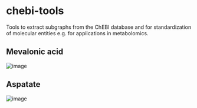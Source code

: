 # chebi-tools

Tools to extract subgraphs from the ChEBI database and for standardization of molecular entities e.g. for applications in metabolomics.


## Mevalonic acid
![image](https://user-images.githubusercontent.com/3391614/216475726-f89e211c-bc4e-4288-a670-5415852ed1ed.png)


## Aspatate
![image](https://user-images.githubusercontent.com/3391614/216475349-11c365fc-1079-4a8a-b145-404d1af70338.png)
